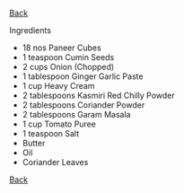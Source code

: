 [Back](README.md)

Ingredients

* 18 nos	Paneer Cubes
* 1 teaspoon	Cumin Seeds
* 2 cups	Onion (Chopped)
* 1 tablespoon	Ginger Garlic Paste
* 1 cup	Heavy Cream
* 2 tablespoons	Kasmiri Red Chilly Powder
* 2 tablespoons	Coriander Powder
* 2 tablespoons	Garam Masala
* 1 cup	Tomato Puree
* 1 teaspoon Salt
* Butter
* Oil
* Coriander Leaves

[Back](README.md)